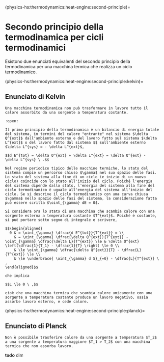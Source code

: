 (physics-hs:thermodynamics:heat-engine:second-principle)=
# Secondo principio della termodinamica per cicli termodinamici

Esistono due enunciati equivalenti del secondo principio della termodinamica per una macchina termica che realizza un ciclo termodinamico.

(physics-hs:thermodynamics:heat-engine:second-principle:kelvin)=
## Enunciato di Kelvin
```{prf:proposition} Enunciato di Kelvin
Una macchina termodinamica non può trasformare in lavoro tutto il calore assorbito da una sorgente a temperatura costante.
```

```{dropdown} Dall'enunciato di Clausius
:open:

Il primo principio della termodinamica è un bilancio di energia totale del sistema, in termini del calore "entrante" nel sistema $\delta Q^{ext}$ dall'ambiente esterno e del lavoro fatto sul sistema $\delta L^{ext}$ o del lavoro fatto dal sistema $$ sull'ambiente esterno $\delta L^{sys} = - \delta L^{ext}$,

$$d E^{tot} = \delta Q^{ext} + \delta L^{ext} = \delta Q^{ext} - \delta L^{sys} \ .$$

Nel regime periodico tipico delle macchine termiche, lo stato del sistema compie un percorso chiuso $\gamma$ nel suo spazio delle fasi. Lo stato del sistema alla fine di un ciclo (e inizio di un nuovo ciclo) coincide con lo stato all'inizio del ciclo. Poiché l'energia del sistema dipende dallo stato, l'energia del sistema alla fine del ciclo termodinamico è uguale all'energia del sistema all'inizio del ciclo. Se si descrive il ciclo termodinamico con una curva chiusa $\gamma$ nello spazio delle fasi del sistema, la considerazione fatta può essere scritta $\oint_{\gamma} dE = 0$.

Si considera ora lo stato di una macchina che scambia calore con una sorgente esterna a temperatura costante $T^{ext}$. Poiché è costante, si può portare sotto segno di integrale e scrivere,

$$\begin{aligned}
  0 & = \oint_{\gamma} \dfrac{d E^{tot}}{T^{ext}} = \\
    & = \oint_{\gamma} \dfrac{\delta Q^{ext}}{T^{ext}} - \oint_{\gamma} \dfrac{\delta L}{T^{ext}} \le & \delta Q^{ext} \left(\dfrac{1}{T_1} - \dfrac{1}{T} \right) \le 0 \\
    & \le \oint_{\gamma} \dfrac{\delta Q^{ext}}{T} - \dfrac{L}{T^{ext}} \le \\
    & \le \underbrace{ \oint_{\gamma} d S}_{=0} - \dfrac{L}{T^{ext}} \ ,
\end{aligned}$$

che implica

$$L \le 0 \ ,$$

cioè che una macchina termica che scambia calore unicamente con una sorgente a temperatura costante produce un lavoro negativo, ossia assorbe lavoro esterno, e cede calore.
```


(physics-hs:thermodynamics:heat-engine:second-principle:planck)=
## Enunciato di Planck
```{prf:proposition} Enunciato di Planck
Non è possibile trasferire calore da una sorgente a temperatura $T_2$ a una sorgente a temperatura maggiore $T_1 > T_2$ con una macchina termica che non assorba lavoro.
```
**todo** dim
